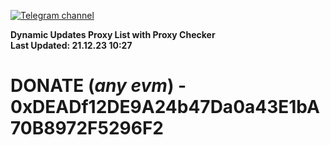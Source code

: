 [![Telegram channel](https://img.shields.io/endpoint?url=https://runkit.io/damiankrawczyk/telegram-badge/branches/master?url=https://t.me/n4z4v0d)](https://t.me/n4z4v0d) 

**Dynamic Updates Proxy List with Proxy Checker**  
**Last Updated: 21.12.23 10:27**

# DONATE (_any evm_) - 0xDEADf12DE9A24b47Da0a43E1bA70B8972F5296F2
